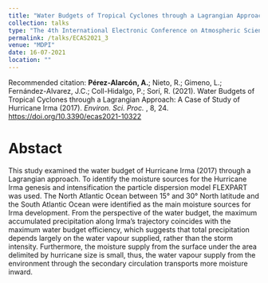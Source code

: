 ```yaml
---
title: "Water Budgets of Tropical Cyclones through a Lagrangian Approach: A Case of Study of Hurricane Irma (2017)"
collection: talks
type: "The 4th International Electronic Conference on Atmospheric Sciences "
permalink: /talks/ECAS2021_3
venue: "MDPI"
date: 16-07-2021
location: ""
---
```


Recommended citation: <b>Pérez-Alarcón, A.</b>; Nieto, R.; Gimeno, L.; Fernández-Alvarez, J.C.; Coll-Hidalgo, P.; Sorí, R. (2021). Water Budgets of Tropical Cyclones through a Lagrangian Approach:
A Case of Study of Hurricane Irma (2017). <i>Environ. Sci. Proc. </i>, 8, 24. https://doi.org/10.3390/ecas2021-10322 


# Abstact
This study examined the water budget of Hurricane Irma (2017) through a Lagrangian approach. To identify the moisture sources for the Hurricane Irma genesis and
intensification the particle dispersion model FLEXPART was used. The North Atlantic Ocean between 15° and 30° North latitude and the South Atlantic Ocean were
identified as the main moisture sources for Irma development. From the perspective of the water budget, the maximum accumulated precipitation along Irma’s
trajectory coincides with the maximum water budget efficiency, which suggests that total precipitation depends largely on the water vapour supplied, rather 
than the storm intensity. Furthermore, the moisture supply from the surface under the area delimited by hurricane size is small, thus, the water vapour supply 
from the environment through the secondary circulation transports more moisture inward. 
